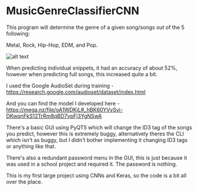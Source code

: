 # MusicGenreClassifierCNN

This program will determine the genre of a given song/songs out of the 5 following:

Metal, Rock, Hip-Hop, EDM, and Pop.

![alt text](https://i.imgur.com/TNI9VmU.png)

When predicting individual snippets, it had an accuracy of about 52%, however when predicting full songs, this increased quite a bit.

I used the Google AudioSet during training - https://research.google.com/audioset/dataset/index.html

And you can find the model I developed here - https://mega.nz/file/oA1WDKjL#_hBK60YVySvi-DKwqnFkS12TrRm8qBD7vpFj3YgNSwA

There's a basic GUI using PyQT5 which will change the ID3 tag of the songs you predict, however this is extremely buggy, alternatively theres the CLI which isn't as buggy, but I didn't bother implementing it changing ID3 tags or anything like that.

There's also a redundant password menu in the GUI, this is just because it was used in a school project and required it. The password is nothing.

This is my first large project using CNNs and Keras, so the code is a bit all over the place.

